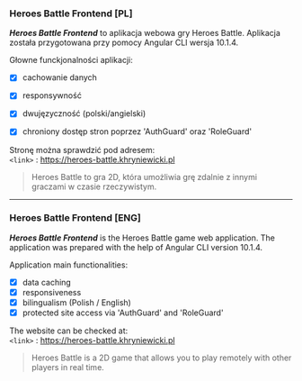 ### Heroes Battle Frontend [PL]

***Heroes Battle Frontend*** to aplikacja webowa gry Heroes Battle. Aplikacja została przygotowana przy pomocy Angular CLI wersja 10.1.4.

Głowne funckjonalności aplikacji: 
- [x] cachowanie danych
- [x] responsywność
- [x] dwujęzyczność (polski/angielski)
- [x] chroniony dostęp stron poprzez 'AuthGuard' oraz 'RoleGuard'
  

Stronę można sprawdzić pod adresem:
\
`<link>` : https://heroes-battle.khryniewicki.pl
 
 > Heroes Battle to gra 2D, która umożliwia grę zdalnie z innymi graczami w czasie rzeczywistym.  
----

### Heroes Battle Frontend [ENG]

***Heroes Battle Frontend*** is the Heroes Battle game web application. The application was prepared with the help of Angular CLI version 10.1.4.

Application main functionalities:
- [x] data caching
- [x] responsiveness
- [x] bilingualism (Polish / English)
- [x] protected site access via 'AuthGuard' and 'RoleGuard'

The website can be checked at:
\
`<link>` : https://heroes-battle.khryniewicki.pl

> Heroes Battle is a 2D game that allows you to play remotely with other players in real time.
